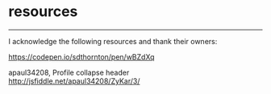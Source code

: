 # resources
---
I acknowledge the following resources and thank their owners:

https://codepen.io/sdthornton/pen/wBZdXq


apaul34208, Profile collapse header
http://jsfiddle.net/apaul34208/ZyKar/3/
